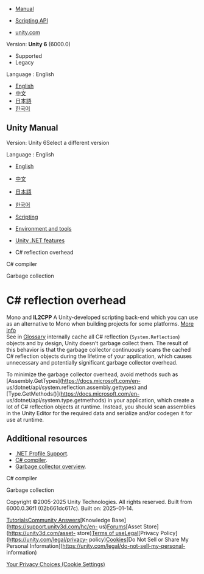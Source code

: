 [](https://docs.unity3d.com)

  * [Manual](../Manual/index.html)
  * [Scripting API](../ScriptReference/index.html)

  * [unity.com](https://unity.com/)

Version: **Unity 6** (6000.0)

  * Supported
  * Legacy

Language : English

  * [English](/Manual/dotnet-reflection-overhead.html)
  * [中文](/cn/current/Manual/dotnet-reflection-overhead.html)
  * [日本語](/ja/current/Manual/dotnet-reflection-overhead.html)
  * [한국어](/kr/current/Manual/dotnet-reflection-overhead.html)

[](https://docs.unity3d.com)

## Unity Manual

Version: Unity 6Select a different version

Language : English

  * [English](/Manual/dotnet-reflection-overhead.html)
  * [中文](/cn/current/Manual/dotnet-reflection-overhead.html)
  * [日本語](/ja/current/Manual/dotnet-reflection-overhead.html)
  * [한국어](/kr/current/Manual/dotnet-reflection-overhead.html)

  * [Scripting](scripting.html)
  * [Environment and tools](environment-and-tools.html)
  * [Unity .NET features](overview-of-dot-net-in-unity.html)
  * C# reflection overhead

[](csharp-compiler.html)

C# compiler

[](dotnet-garbage-collection.html)

Garbage collection

# C# reflection overhead

Mono and **IL2CPP** A Unity-developed scripting back-end which you can use as
an alternative to Mono when building projects for some platforms. [More
info](./scripting-backends-il2cpp.html)  
See in [Glossary](Glossary.html#IL2CPP) internally cache all C# reflection
(`System.Reflection`) objects and by design, Unity doesn’t garbage collect
them. The result of this behavior is that the garbage collector continuously
scans the cached C# reflection objects during the lifetime of your
application, which causes unnecessary and potentially significant garbage
collector overhead.

To minimize the garbage collector overhead, avoid methods such as
[Assembly.GetTypes](https://docs.microsoft.com/en-
us/dotnet/api/system.reflection.assembly.gettypes) and
[Type.GetMethods()](https://docs.microsoft.com/en-
us/dotnet/api/system.type.getmethods) in your application, which create a lot
of C# reflection objects at runtime. Instead, you should scan assemblies in
the Unity Editor for the required data and serialize and/or codegen it for use
at runtime.

## Additional resources

  * [.NET Profile Support](dotnet-profile-support.html).
  * [C# compiler](csharp-compiler.html).
  * [Garbage collector overview](performance-garbage-collector.html).

[](csharp-compiler.html)

C# compiler

[](dotnet-garbage-collection.html)

Garbage collection

Copyright ©2005-2025 Unity Technologies. All rights reserved. Built from
6000.0.36f1 (02b661dc617c). Built on: 2025-01-14.

[Tutorials](https://learn.unity.com/)[Community
Answers](https://answers.unity3d.com)[Knowledge
Base](https://support.unity3d.com/hc/en-
us)[Forums](https://forum.unity3d.com)[Asset Store](https://unity3d.com/asset-
store)[Terms of
use](https://docs.unity3d.com/Manual/TermsOfUse.html)[Legal](https://unity.com/legal)[Privacy
Policy](https://unity.com/legal/privacy-
policy)[Cookies](https://unity.com/legal/cookie-policy)[Do Not Sell or Share
My Personal Information](https://unity.com/legal/do-not-sell-my-personal-
information)

[Your Privacy Choices (Cookie Settings)](javascript:void\(0\);)

